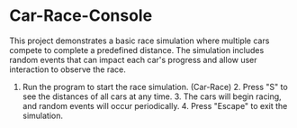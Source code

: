 # Car-Race-Console
This project demonstrates a basic race simulation where multiple cars compete to complete a predefined distance. The simulation includes random events that can impact each car's progress and allow user interaction to observe the race.

 1. Run the program to start the race simulation. (Car-Race) 2. Press "S" to see the distances of all cars at any time. 3. The cars will begin racing, and random events will occur periodically. 4. Press "Escape" to exit the simulation.

